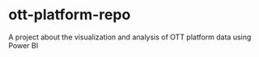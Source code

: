 # ott-platform-repo
A project about the visualization and analysis of OTT platform data using Power BI
